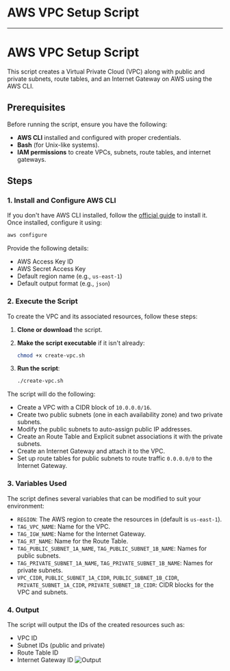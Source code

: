 # AWS VPC Setup Script 
---

# AWS VPC Setup Script

This script creates a Virtual Private Cloud (VPC) along with public and private subnets, route tables, and an Internet Gateway on AWS using the AWS CLI.

## Prerequisites

Before running the script, ensure you have the following:

- **AWS CLI** installed and configured with proper credentials.
- **Bash** (for Unix-like systems).
- **IAM permissions** to create VPCs, subnets, route tables, and internet gateways.
  
## Steps

### 1. Install and Configure AWS CLI
If you don't have AWS CLI installed, follow the [official guide](https://docs.aws.amazon.com/cli/latest/userguide/install-cliv2.html) to install it. Once installed, configure it using:

```bash
aws configure
```

Provide the following details:
- AWS Access Key ID
- AWS Secret Access Key
- Default region name (e.g., `us-east-1`)
- Default output format (e.g., `json`)

### 2. Execute the Script

To create the VPC and its associated resources, follow these steps:

1. **Clone or download** the script.
2. **Make the script executable** if it isn't already:

   ```bash
   chmod +x create-vpc.sh
   ```

3. **Run the script**:

   ```bash
   ./create-vpc.sh
   ```

The script will do the following:
- Create a VPC with a CIDR block of `10.0.0.0/16`.
- Create two public subnets (one in each availability zone) and two private subnets.
- Modify the public subnets to auto-assign public IP addresses.
- Create an Route Table and Explicit subnet associations it with the private subnets.
- Create an Internet Gateway and attach it to the VPC.
- Set up route tables for public subnets to route traffic `0.0.0.0/0` to the Internet Gateway.
### 3. Variables Used

The script defines several variables that can be modified to suit your environment:

- `REGION`: The AWS region to create the resources in (default is `us-east-1`).
- `TAG_VPC_NAME`: Name for the VPC.
- `TAG_IGW_NAME`: Name for the Internet Gateway.
- `TAG_RT_NAME`: Name for the Route Table.
- `TAG_PUBLIC_SUBNET_1A_NAME`, `TAG_PUBLIC_SUBNET_1B_NAME`: Names for public subnets.
- `TAG_PRIVATE_SUBNET_1A_NAME`, `TAG_PRIVATE_SUBNET_1B_NAME`: Names for private subnets.
- `VPC_CIDR`, `PUBLIC_SUBNET_1A_CIDR`, `PUBLIC_SUBNET_1B_CIDR`, `PRIVATE_SUBNET_1A_CIDR`, `PRIVATE_SUBNET_1B_CIDR`: CIDR blocks for the VPC and subnets.

### 4. Output

The script will output the IDs of the created resources such as:
- VPC ID
- Subnet IDs (public and private)
- Route Table ID
- Internet Gateway ID
![Output](https://raw.githubusercontent.com/AbdElRhmanArafa/AWS-VPC/img/Resource%20map.png)


